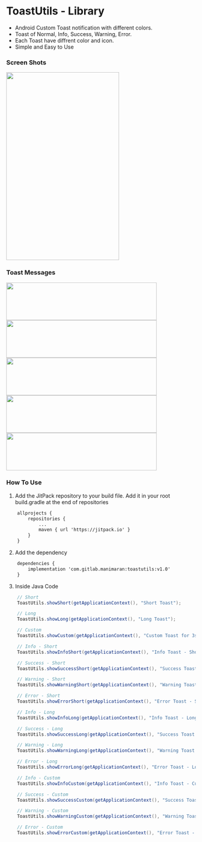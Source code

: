 # ToastUtils - Library

*  Android Custom Toast notification with different colors.
*  Toast of Normal, Info, Success, Warning, Error.
*  Each Toast have diffrent color and icon.
*  Simple and Easy to Use


### Screen Shots

<img src="https://gitlab.com/manimaran/toastutils/raw/master/files/toast_utils.jpg" data-canonical-src="https://gitlab.com/manimaran/toastutils/raw/master/files/toast_utils.jpg" width="300" height="500" />

<br>

### Toast Messages

<img src="https://gitlab.com/manimaran/toastutils/raw/master/files/normal.png" data-canonical-src="https://gitlab.com/manimaran/toastutils/raw/master/files/normal.png" width="400" height="100" />

<img src="https://gitlab.com/manimaran/toastutils/raw/master/files/info.png" data-canonical-src="https://gitlab.com/manimaran/toastutils/raw/master/files/info.png" width="400" height="100" />

<br>

<img src="https://gitlab.com/manimaran/toastutils/raw/master/files/success.png" data-canonical-src="https://gitlab.com/manimaran/toastutils/raw/master/files/success.png" width="400" height="100" />

<img src="https://gitlab.com/manimaran/toastutils/raw/master/files/warning.png" data-canonical-src="https://gitlab.com/manimaran/toastutils/raw/master/files/warning.png" width="400" height="100" />

<img src="https://gitlab.com/manimaran/toastutils/raw/master/files/error.png" data-canonical-src="https://gitlab.com/manimaran/toastutils/raw/master/files/error.png" width="400" height="100" />

### How To Use

1. Add the JitPack repository to your build file. Add it in your root build.gradle at the end of repositories

```xml
    allprojects {
		repositories {
			...
			maven { url 'https://jitpack.io' }
		}
    }
```

2. Add the dependency

```xml
    dependencies {
        implementation 'com.gitlab.manimaran:toastutils:v1.0'
	}
```

3. Inside Java Code

```java
    // Short
    ToastUtils.showShort(getApplicationContext(), "Short Toast");

    // Long
    ToastUtils.showLong(getApplicationContext(), "Long Toast");

    // Custom
    ToastUtils.showCustom(getApplicationContext(), "Custom Toast for 3sec", 3000); // 3sec - duration

    // Info - Short
    ToastUtils.showInfoShort(getApplicationContext(), "Info Toast - Short"); 

    // Success - Short
    ToastUtils.showSuccessShort(getApplicationContext(), "Success Toast - Short");

    // Warning - Short
    ToastUtils.showWarningShort(getApplicationContext(), "Warning Toast - Short");

    // Error - Short
    ToastUtils.showErrorShort(getApplicationContext(), "Error Toast - Short");

    // Info - Long
    ToastUtils.showInfoLong(getApplicationContext(), "Info Toast - Long");

    // Success - Long
    ToastUtils.showSuccessLong(getApplicationContext(), "Success Toast - Long");

    // Warning - Long
    ToastUtils.showWarningLong(getApplicationContext(), "Warning Toast - Long");

    // Error - Long
    ToastUtils.showErrorLong(getApplicationContext(), "Error Toast - Long");

    // Info - Custom
    ToastUtils.showInfoCustom(getApplicationContext(), "Info Toast - Custom for 3sec", 3000); 

    // Success - Custom
    ToastUtils.showSuccessCustom(getApplicationContext(), "Success Toast - Custom for 3sec", 3000);

    // Warning - Custom
    ToastUtils.showWarningCustom(getApplicationContext(), "Warning Toast - Custom for 3sec", 3000);

    // Error - Custom
    ToastUtils.showErrorCustom(getApplicationContext(), "Error Toast - Custom for 3sec", 3000); 
```
